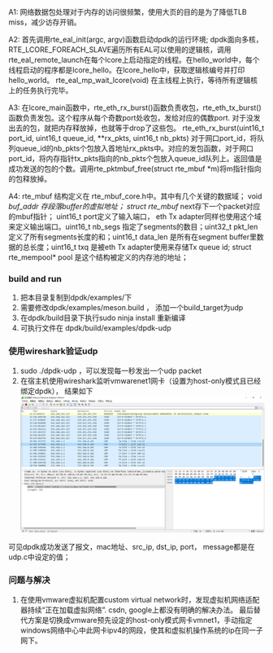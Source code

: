 A1: 网络数据包处理对于内存的访问很频繁，使用大页的目的是为了降低TLB miss，减少访存开销。

A2: 首先调用rte_eal_init(argc, argv)函数启动dpdk的运行环境; dpdk面向多核，RTE_LCORE_FOREACH_SLAVE遍历所有EAL可以使用的逻辑核，调用rte_eal_remote_launch在每个lcore上启动指定的线程。在hello_world中，每个线程启动的程序都是lcore_hello。在lcore_hello中，获取逻辑核编号并打印hello_world。 rte_eal_mp_wait_lcore(void) 在主线程上执行，等待所有逻辑核上的任务执行完毕。

A3:  在lcore_main函数中，rte_eth_rx_burst()函数负责收包，rte_eth_tx_burst()函数负责发包。这个程序从每个奇数port处收包，发给对应的偶数port. 对于没发出去的包，就把内存释放掉，也就等于drop了这些包。 rte_eth_rx_burst(uint16_t port_id, uint16_t queue_id, **rx_pkts, uint16_t nb_pkts) 对于网口port_id，将队列queue_id的nb_pkts个包放入首地址rx_pkts中。对应的发包函数，对于网口port_id，将内存指针tx_pkts指向的nb_pkts个包放入queue_id队列上。返回值是成功发送的包的个数。调用rte_pktmbuf_free(struct rte_mbuf *m)将m指针指向的包释放掉。

A4:  rte_mbuf 结构定义在 rte_mbuf_core.h中。其中有几个关键的数据域； void *buf_addr 存段落buffer的虚拟地址； struct rte_mbuf* next存下一个packet对应的mbuf指针； uint16_t port定义了输入端口， eth Tx adapter同样也使用这个域来定义输出端口。uint16_t nb_segs 指定了segments的数目；uint32_t pkt_len 定义了所有segments长度的和；uint16_t data_len  是所有在segment buffer里数据的总长度；uint16_t txq 是被eth Tx adapter使用来存储Tx queue id; struct rte_mempool* pool 是这个结构被定义的内存池的地址；

### build and run
1. 把本目录复制到dpdk/examples/下
2. 需要修改dpdk/examples/meson.build ， 添加一个build_target为udp
3. 在dpdk/build目录下执行sudo ninja install 重新编译
4. 可执行文件在 dpdk/build/examples/dpdk-udp

### 使用wireshark验证udp

1. sudo ./dpdk-udp ，可以发现每一秒发出一个udp packet
2. 在宿主机使用wireshark监听vmwarenet1网卡（设置为host-only模式且已经绑定dpdk），
结果如下
![../fig1.png](fig1.png )

可见dpdk成功发送了报文，mac地址、src_ip, dst_ip, port， message都是在udp.c中设定的值；

### 问题与解决
1. 在使用vmware虚拟机配置custom virtual network时，发现虚拟机网络适配器持续“正在加载虚拟网络”. csdn, google上都没有明确的解决办法。
最后替代方案是切换成vmware预先设定的host-only模式网卡vmnet1，手动指定windows网络中心中此网卡ipv4的网段，使其和虚拟机操作系统的ip在同一子网下。